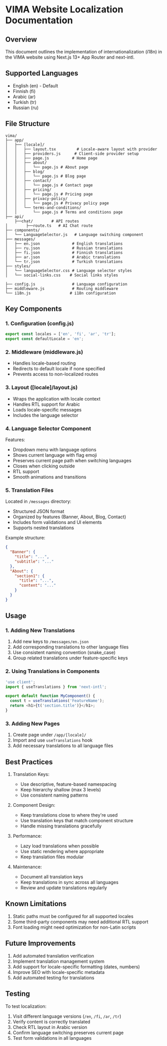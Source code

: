 # VIMA Website Localization Documentation

## Overview
This document outlines the implementation of internationalization (i18n) in the VIMA website using Next.js 13+ App Router and next-intl.

## Supported Languages
- English (en) - Default
- Finnish (fi)
- Arabic (ar)
- Turkish (tr)
- Russian (ru)

## File Structure
```
vima/
├── app/
│   ├── [locale]/
│   │   ├── layout.tsx         # Locale-aware layout with provider
│   │   ├── providers.js      # Client-side provider setup
│   │   ├── page.js          # Home page
│   │   ├── about/
│   │   │   └── page.js # About page
│   │   ├── blog/
│   │   │   └── page.js # Blog page
│   │   ├── contact/
│   │   │   └── page.js # Contact page
│   │   ├── pricing/
│   │   │   └── page.js # Pricing page
│   │   ├── privacy-policy/
│   │   │   └── page.js # Privacy policy page
│   │   └── terms-and-conditions/
│   │       └── page.js # Terms and conditions page
├── api/ 
    ├──chat/        # API routes
│        ├──route.ts   # AI Chat route
├── components/
│   └── LanguageSelector.js   # Language switching component
├── messages/
│   ├── en.json              # English translations
│   ├── ru.json              # Russian translations
│   ├── fi.json              # Finnish translations
│   ├── ar.json              # Arabic translations
│   └── tr.json              # Turkish translations
├── styles/
│   └── languageSelector.css # Language selector styles
│   └── social-links.css    # Social links styles

├── config.js                # Language configuration
├── middleware.js            # Routing middleware
└── i18n.js                 # i18n configuration
```

## Key Components

### 1. Configuration (config.js)
```javascript
export const locales = ['en', 'fi', 'ar', 'tr'];
export const defaultLocale = 'en';
```

### 2. Middleware (middleware.js)
- Handles locale-based routing
- Redirects to default locale if none specified
- Prevents access to non-localized routes

### 3. Layout ([locale]/layout.js)
- Wraps the application with locale context
- Handles RTL support for Arabic
- Loads locale-specific messages
- Includes the language selector

### 4. Language Selector Component
Features:
- Dropdown menu with language options
- Shows current language with flag emoji
- Preserves current page path when switching languages
- Closes when clicking outside
- RTL support
- Smooth animations and transitions

### 5. Translation Files
Located in `/messages` directory:
- Structured JSON format
- Organized by features (Banner, About, Blog, Contact)
- Includes form validations and UI elements
- Supports nested translations

Example structure:
```json
{
  "Banner": {
    "title": "...",
    "subtitle": "..."
  },
  "About": {
    "section1": {
      "title": "...",
      "content": "..."
    }
  }
}
```

## Usage

### 1. Adding New Translations
1. Add new keys to `/messages/en.json`
2. Add corresponding translations to other language files
3. Use consistent naming convention (snake_case)
4. Group related translations under feature-specific keys

### 2. Using Translations in Components
```javascript
'use client';
import { useTranslations } from 'next-intl';

export default function MyComponent() {
  const t = useTranslations('FeatureName');
  return <h1>{t('section.title')}</h1>;
}
```

### 3. Adding New Pages
1. Create page under `/app/[locale]/`
2. Import and use `useTranslations` hook
3. Add necessary translations to all language files


## Best Practices

1. Translation Keys:
   - Use descriptive, feature-based namespacing
   - Keep hierarchy shallow (max 3 levels)
   - Use consistent naming patterns

2. Component Design:
   - Keep translations close to where they're used
   - Use translation keys that match component structure
   - Handle missing translations gracefully

3. Performance:
   - Lazy load translations when possible
   - Use static rendering where appropriate
   - Keep translation files modular

4. Maintenance:
   - Document all translation keys
   - Keep translations in sync across all languages
   - Review and update translations regularly

## Known Limitations
1. Static paths must be configured for all supported locales
2. Some third-party components may need additional RTL support
3. Font loading might need optimization for non-Latin scripts

## Future Improvements
1. Add automated translation verification
2. Implement translation management system
3. Add support for locale-specific formatting (dates, numbers)
4. Improve SEO with locale-specific metadata
5. Add automated testing for translations

## Testing
To test localization:
1. Visit different language versions (`/en`, `/fi`, `/ar`, `/tr`)
2. Verify content is correctly translated
3. Check RTL layout in Arabic version
4. Confirm language switching preserves current page
5. Test form validations in all languages
